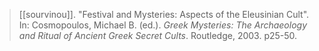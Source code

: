 > [[sourvinou]]. "Festival and Mysteries: Aspects of the Eleusinian Cult". In: Cosmopoulos, Michael B. (ed.). *Greek Mysteries: The Archaeology and Ritual of Ancient Greek Secret Cults*. Routledge, 2003. p25-50.
